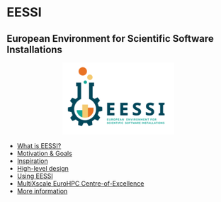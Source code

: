 # EESSI

## European Environment for Scientific Software Installations

<div align="center">
<img src="../../img/logos/EESSI_logo_horizontal.png" alt="EESSI logo" width="50%"/></br>
</div>

* [What is EESSI?](what-is-eessi.md)
* [Motivation & Goals](motivation-goals.md)
* [Inspiration](inspiration.md)
* [High-level design](high-level-design.md)
* [Using EESSI](using-eessi.md)
* [MultiXscale EuroHPC Centre-of-Excellence](multixscale.md)
* [More information](more-info.md)
